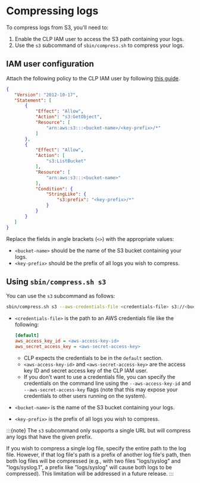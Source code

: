 # Compressing logs

To compress logs from S3, you'll need to:

1. Enable the CLP IAM user to access the S3 path containing your logs.
2. Use the `s3` subcommand of `sbin/compress.sh` to compress your logs.

## IAM user configuration

Attach the following policy to the CLP IAM user by following [this guide][add-iam-policy].

```json
{
   "Version": "2012-10-17",
   "Statement": [
       {
           "Effect": "Allow",
           "Action": "s3:GetObject",
           "Resource": [
               "arn:aws:s3:::<bucket-name>/<key-prefix>/*"
           ]
       },
       {
           "Effect": "Allow",
           "Action": [
               "s3:ListBucket"
           ],
           "Resource": [
               "arn:aws:s3:::<bucket-name>"
           ],
           "Condition": {
               "StringLike": {
                   "s3:prefix": "<key-prefix>/*"
               }
           }
       }
   ]
}
```

Replace the fields in angle brackets (`<>`) with the appropriate values:

* `<bucket-name>` should be the name of the S3 bucket containing your logs.
* `<key-prefix>` should be the prefix of all logs you wish to compress.

## Using `sbin/compress.sh s3`

You can use the `s3` subcommand as follows:

```bash
sbin/compress.sh s3 --aws-credentials-file <credentials-file> s3://<bucket-name>/<key-prefix>
```

* `<credentials-file>` is the path to an AWS credentials file like the following:

  ```ini
  [default]
  aws_access_key_id = <aws-access-key-id>
  aws_secret_access_key = <aws-secret-access-key>
  ```

  * CLP expects the credentials to be in the `default` section.
  * `<aws-access-key-id>` and `<aws-secret-access-key>` are the access key ID and secret access
    key of the CLP IAM user.
  * If you don't want to use a credentials file, you can specify the credentials on the command
    line using the `--aws-access-key-id` and `--aws-secret-access-key` flags (note that this may
    expose your credentials to other users running on the system).

* `<bucket-name>` is the name of the S3 bucket containing your logs.
* `<key-prefix>` is the prefix of all logs you wish to compress.

:::{note}
The `s3` subcommand only supports a single URL but will compress any logs that have the given
prefix.

If you wish to compress a single log file, specify the entire path to the log file. However, if that
log file's path is a prefix of another log file's path, then both log files will be compressed
(e.g., with two files "logs/syslog" and "logs/syslog.1", a prefix like "logs/syslog" will cause
both logs to be compressed). This limitation will be addressed in a future release.
:::

[add-iam-policy]: https://docs.aws.amazon.com/IAM/latest/UserGuide/access_policies_manage-attach-detach.html#embed-inline-policy-console
